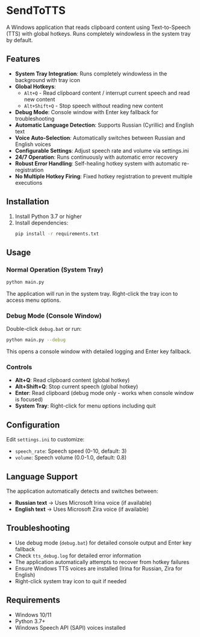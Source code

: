# SendToTTS

A Windows application that reads clipboard content using Text-to-Speech (TTS) with global hotkeys. Runs completely windowless in the system tray by default.

## Features

- **System Tray Integration**: Runs completely windowless in the background with tray icon
- **Global Hotkeys**: 
  - `Alt+Q` - Read clipboard content / interrupt current speech and read new content
  - `Alt+Shift+Q` - Stop speech without reading new content
- **Debug Mode**: Console window with Enter key fallback for troubleshooting
- **Automatic Language Detection**: Supports Russian (Cyrillic) and English text
- **Voice Auto-Selection**: Automatically switches between Russian and English voices
- **Configurable Settings**: Adjust speech rate and volume via settings.ini
- **24/7 Operation**: Runs continuously with automatic error recovery
- **Robust Error Handling**: Self-healing hotkey system with automatic re-registration
- **No Multiple Hotkey Firing**: Fixed hotkey registration to prevent multiple executions

## Installation

1. Install Python 3.7 or higher
2. Install dependencies:
   ```bash
   pip install -r requirements.txt
   ```

## Usage

### Normal Operation (System Tray)
```bash
python main.py
```
The application will run in the system tray. Right-click the tray icon to access menu options.

### Debug Mode (Console Window)
Double-click `debug.bat` or run:
```bash
python main.py --debug
```
This opens a console window with detailed logging and Enter key fallback.

### Controls
- **Alt+Q**: Read clipboard content (global hotkey)
- **Alt+Shift+Q**: Stop current speech (global hotkey)  
- **Enter**: Read clipboard (debug mode only - works when console window is focused)
- **System Tray**: Right-click for menu options including quit

## Configuration

Edit `settings.ini` to customize:
- `speech_rate`: Speech speed (0-10, default: 3)
- `volume`: Speech volume (0.0-1.0, default: 0.8)

## Language Support

The application automatically detects and switches between:
- **Russian text** → Uses Microsoft Irina voice (if available)
- **English text** → Uses Microsoft Zira voice (if available)

## Troubleshooting

- Use debug mode (`debug.bat`) for detailed console output and Enter key fallback
- Check `tts_debug.log` for detailed error information
- The application automatically attempts to recover from hotkey failures
- Ensure Windows TTS voices are installed (Irina for Russian, Zira for English)
- Right-click system tray icon to quit if needed

## Requirements

- Windows 10/11
- Python 3.7+
- Windows Speech API (SAPI) voices installed 